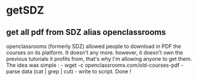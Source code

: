 # getSDZ
get all pdf from SDZ alias openclassrooms 
----
openclassrooms (formerly SDZ) allowed people to download in PDF the courses
on its platform. It doesn't any more.
however, it doesn't own the previous tutorials it profits from, that's why 
I'm allowing anyone to get them.
The idea was simple :
    - wget -c openclassrooms.com/old-courses-pdf
    - parse data (cat | grep | cut)
    - write to script.
Done !
